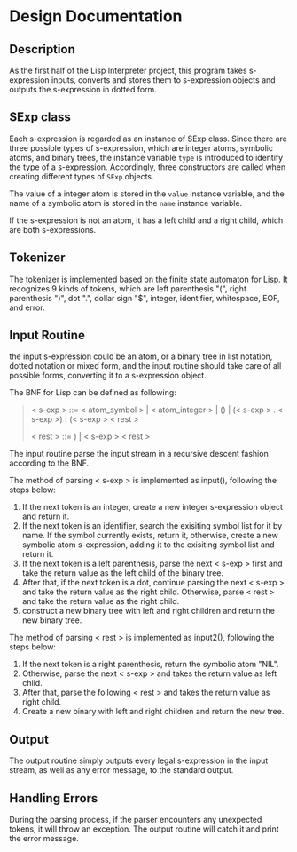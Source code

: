 # Design Documentation

## Description
As the first half of the Lisp Interpreter project, this program takes s-expression inputs, converts and stores them to s-expression objects and outputs the s-expression in dotted form.

## SExp class
Each s-expression is regarded as an instance of SExp class. Since there are three possible types of s-expression, which are integer atoms, symbolic atoms, and binary trees, the instance variable `type` is introduced to identify the type of a s-expression. Accordingly, three constructors are called when creating different types of `SExp` objects.

The value of a integer atom is stored in the `value` instance variable, and the name of a symbolic atom is stored in the `name` instance variable. 

If the s-expression is not an atom, it has a left child and a right child, which are both s-expressions.

## Tokenizer
The tokenizer is implemented based on the finite state automaton for Lisp. It recognizes 9 kinds of tokens, which are left parenthesis "(", right parenthesis ")", dot ".", dollar sign "$", integer, identifier, whitespace, EOF, and error.

## Input Routine
the input s-expression could be an atom, or a binary tree in list notation, dotted notation or mixed form, and the input routine should take care of all possible forms, converting it to a s-expression object.

The BNF for Lisp can be defined as following:

> < s-exp > ::= < atom_symbol > | < atom_integer > | () | (< s-exp > . < s-exp >) | (< s-exp > < rest >
> 
> < rest >  ::= ) | < s-exp > < rest >
> 

The input routine parse the input stream in a recursive descent fashion according to the BNF.

The method of parsing < s-exp > is implemented as input(), following the steps below:

1. If the next token is an integer, create a new integer s-expression object and return it.
2. If the next token is an identifier, search the exisiting symbol list for it by name. If the symbol currently exists, return it, otherwise, create a new symbolic atom s-expression, adding it to the exisiting symbol list and return it.
3. If the next token is a left parenthesis, parse the next < s-exp > first and take the return value as the left child of the binary tree. 
4. After that, if the next token is a dot, continue parsing the next < s-exp > and take the return value as the right child. Otherwise, parse < rest > and take the return value as the right child.
5. construct a new binary tree with left and right children and return the new binary tree.

The method of parsing < rest > is implemented as input2(), following the steps below:

1. If the next token is a right parenthesis, return the symbolic atom "NIL".
2. Otherwise, parse the next < s-exp > and takes the return value as left child.
3. After that, parse the following < rest > and takes the return value as right child.
4. Create a new binary with left and right children and return the new tree.

## Output
The output routine simply outputs every legal s-expression in the input stream, as well as any error message, to the standard output.

## Handling Errors
During the parsing process, if the parser encounters any unexpected tokens, it will throw an exception. The output routine will catch it and print the error message.